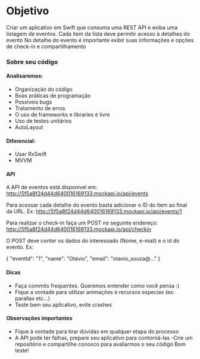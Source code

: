 # Objetivo
Criar um aplicativo em Swift que consuma uma REST API e exiba uma listagem de eventos.
Cada item da lista deve permitir acesso à detalhes do evento
No detalhe do evento é importante exibir suas informações e opções de check-in e compartilhamento

### Sobre seu código
#### Analisaremos:
- Organização do código
- Boas práticas de programação
- Possíveis bugs
- Tratamento de erros
- O uso de frameworks e libraries é livre
- Uso de testes unitários
- AutoLayout

#### Diferencial:
- Usar RxSwift
- MVVM

#### API
A API de eventos está disponivel em: http://5f5a8f24d44d640016169133.mockapi.io/api/events

Para acessar cada detalhe do evento basta adicionar o ID do item ao final da URL. Ex: http://5f5a8f24d44d640016169133.mockapi.io/api/events/1

Para realizar o check-in faça um POST no seguinte endereço: http://5f5a8f24d44d640016169133.mockapi.io/api/checkin

O POST deve conter os dados do interessado (Nome, e-mail) e o id do evento. Ex:

{ "eventId": "1", "name": "Otávio", "email": "otavio_souza@..." }

#### Dicas
- Faça commits frequentes. Queremos entender como você pensa :)
- Fique a vontade para utilizar animações e recursos especias (ex: parallax etc...)
- Teste bem seu aplicativo, evite crashes

#### Observações importantes
- Fique à vontade para tirar dúvidas em qualquer etapa do processo
- A API pode ter falhas, prepare seu aplicativo para contorná-las
-Crie um repositório e compartilhe conosco para avaliarmos o seu código
Bom teste!
